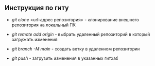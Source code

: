## Инструкция по гиту

* *git clone* <url-адрес репозитория> - клонирование внешнего репозитория на локальный ПК

* *git remote add origin* - выбрать удаленный репозиторий в который загружать изменения 

* *git branch -M main* - создать ветку в удаленном репозитории

* *git push* - загрузить изменения в указанных гитхаб